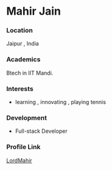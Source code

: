 # Mahir Jain

### Location

Jaipur , India

### Academics

Btech in IIT Mandi.

### Interests

- learning , innovating , playing tennis

### Development

- Full-stack Developer

### Profile Link

[LordMahir](https://github.com/LordMahir)

